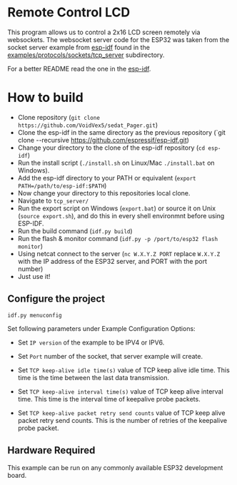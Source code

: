 # Remote Control LCD
This program allows us to control a 2x16 LCD screen remotely via websockets. The websocket server code for the ESP32 was taken from the socket server example from [esp-idf](https://github.com/espressif/esp-idf) found in the [examples/protocols/sockets/tcp_server](https://github.com/espressif/esp-idf/tree/903af13e847cd301e476d8b16b4ee1c21b30b5c6/examples/protocols/sockets/tcp_server) subdirectory. 

For a better README read the one in the [esp-idf](https://github.com/espressif/esp-idf/tree/903af13e847cd301e476d8b16b4ee1c21b30b5c6/examples/protocols/sockets/tcp_server).

# How to build
* Clone repository (`git clone https://github.com/VoidVex5/sedat_Pager.git`)
* Clone the esp-idf in the same directory as the previous repository (`git clone --recursive https://github.com/espressif/esp-idf.git)
* Change your directory to the clone of the esp-idf repository (`cd esp-idf`)
* Run the install script (`./install.sh` on Linux/Mac `./install.bat` on Windows).
* Add the esp-idf directory to your PATH or equivalent (`export PATH=/path/to/esp-idf:$PATH`)
* Now change your directory to this repositories local clone.
* Navigate to `tcp_server/`
* Run the export script on Windows (`export.bat`) or source it on Unix (`source export.sh`), and do this in every shell environmnt before using ESP-IDF.
* Run the build command (`idf.py build`)
* Run the flash & monitor command (`idf.py -p /port/to/esp32 flash monitor`)
* Using netcat connect to the server (`nc W.X.Y.Z PORT` replace `W.X.Y.Z` with the IP address of the ESP32 server, and PORT with the port number)
* Just use it!

## Configure the project
```
idf.py menuconfig
```

Set following parameters under Example Configuration Options:

* Set `IP version` of the example to be IPV4 or IPV6.

* Set `Port` number of the socket, that server example will create.

* Set `TCP keep-alive idle time(s)` value of TCP keep alive idle time. This time is the time between the last data transmission.

* Set `TCP keep-alive interval time(s)` value of TCP keep alive interval time. This time is the interval time of keepalive probe packets.

* Set `TCP keep-alive packet retry send counts` value of TCP keep alive packet retry send counts. This is the number of retries of the keepalive probe packet.

## Hardware Required
This example can be run on any commonly available ESP32 development board.
